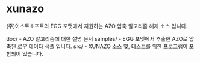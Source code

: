 # xunazo

(주)이스트소프트의 EGG 포맷에서 지원하는 AZO 압축 알고리즘 해제 소스 입니다.



doc/ - AZO 알고리즘에 대한 설명 문서
samples/ - EGG 포맷에서 추출한 AZO로 압축된 로우 데이타 샘플 입니다.
src/ - XUNAZO 소스 및, 테스트를 위한 프로그램이 포함되어 있습니다.

